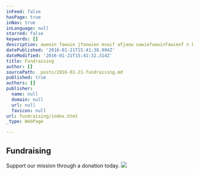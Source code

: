 ```yaml
---
inFeed: false
hasPage: true
inNav: true
inLanguage: null
starred: false
keywords: []
description: aweoin fawoie jfaowien mvaif afjaow oawiefaowinfawienf n baoeirnbaoiebn
datePublished: '2016-01-21T15:41:38.994Z'
dateModified: '2016-01-21T15:41:32.314Z'
title: Fundraising
author: []
sourcePath: _posts/2016-01-21-fundraising.md
published: true
authors: []
publisher:
  name: null
  domain: null
  url: null
  favicon: null
url: fundraising/index.html
_type: WebPage

---
```

## Fundraising

Support our mission through a donation today. ![](https://the-grid-user-content.s3-us-west-2.amazonaws.com/61be5b42-89e3-4731-8e56-4236a16ee7e6.png)